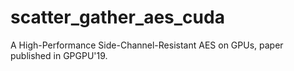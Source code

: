 # scatter_gather_aes_cuda
A High-Performance Side-Channel-Resistant AES on GPUs, paper published in GPGPU'19.
